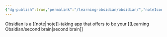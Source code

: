 ```yaml
---
{"dg-publish":true,"permalink":"/learning-obsidian/obsidian/","noteIcon":""}
---
```


Obsidian is a [[note\|note]]-taking app that offers to be your [[Learning Obsidian/second brain\|second brain]] 